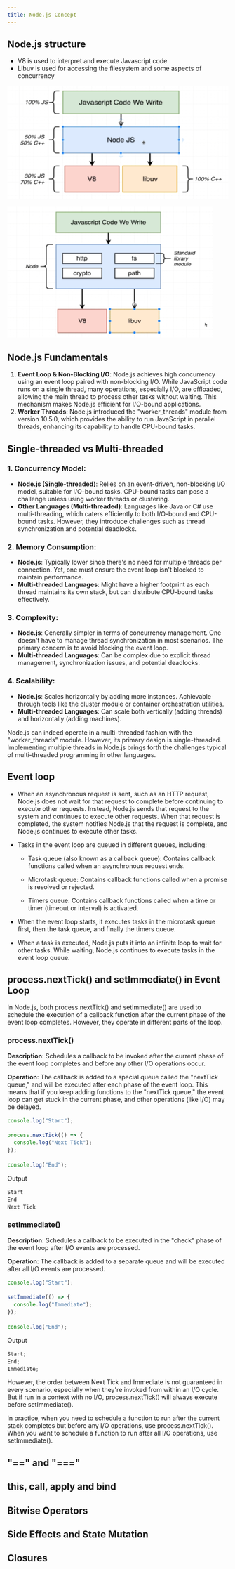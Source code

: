 ```yaml
---
title: Node.js Concept
---
```


## Node.js structure

- V8 is used to interpret and execute Javascript code
- Libuv is used for accessing the filesystem and some aspects of concurrency

![Image](https://raw.githubusercontent.com/quankori/quankori.github.io/master/src/images/programming/3.PNG)

![Image](https://raw.githubusercontent.com/quankori/quankori.github.io/master/src/images/programming/4.PNG)

## Node.js Fundamentals

1. **Event Loop & Non-Blocking I/O**: Node.js achieves high concurrency using an event loop paired with non-blocking I/O. While JavaScript code runs on a single thread, many operations, especially I/O, are offloaded, allowing the main thread to process other tasks without waiting. This mechanism makes Node.js efficient for I/O-bound applications.
2. **Worker Threads**: Node.js introduced the "worker_threads" module from version 10.5.0, which provides the ability to run JavaScript in parallel threads, enhancing its capability to handle CPU-bound tasks.

## Single-threaded vs Multi-threaded

### 1. Concurrency Model:

- **Node.js (Single-threaded)**: Relies on an event-driven, non-blocking I/O model, suitable for I/O-bound tasks. CPU-bound tasks can pose a challenge unless using worker threads or clustering.
- **Other Languages (Multi-threaded)**: Languages like Java or C# use multi-threading, which caters efficiently to both I/O-bound and CPU-bound tasks. However, they introduce challenges such as thread synchronization and potential deadlocks.

### 2. Memory Consumption:

- **Node.js**: Typically lower since there's no need for multiple threads per connection. Yet, one must ensure the event loop isn't blocked to maintain performance.
- **Multi-threaded Languages**: Might have a higher footprint as each thread maintains its own stack, but can distribute CPU-bound tasks effectively.

### 3. Complexity:

- **Node.js**: Generally simpler in terms of concurrency management. One doesn't have to manage thread synchronization in most scenarios. The primary concern is to avoid blocking the event loop.
- **Multi-threaded Languages**: Can be complex due to explicit thread management, synchronization issues, and potential deadlocks.

### 4. Scalability:

- **Node.js**: Scales horizontally by adding more instances. Achievable through tools like the cluster module or container orchestration utilities.
- **Multi-threaded Languages**: Can scale both vertically (adding threads) and horizontally (adding machines).

Node.js can indeed operate in a multi-threaded fashion with the "worker_threads" module. However, its primary design is single-threaded. Implementing multiple threads in Node.js brings forth the challenges typical of multi-threaded programming in other languages.

## Event loop

- When an asynchronous request is sent, such as an HTTP request, Node.js does not wait for that request to complete before continuing to execute other requests. Instead, Node.js sends that request to the system and continues to execute other requests. When that request is completed, the system notifies Node.js that the request is complete, and Node.js continues to execute other tasks.

- Tasks in the event loop are queued in different queues, including:

  - Task queue (also known as a callback queue): Contains callback functions called when an asynchronous request ends.

  - Microtask queue: Contains callback functions called when a promise is resolved or rejected.

  - Timers queue: Contains callback functions called when a time or timer (timeout or interval) is activated.

- When the event loop starts, it executes tasks in the microtask queue first, then the task queue, and finally the timers queue.

- When a task is executed, Node.js puts it into an infinite loop to wait for other tasks. While waiting, Node.js continues to execute tasks in the event loop queue.

## process.nextTick() and setImmediate() in Event Loop

In Node.js, both process.nextTick() and setImmediate() are used to schedule the execution of a callback function after the current phase of the event loop completes. However, they operate in different parts of the loop.

### process.nextTick()

**Description**: Schedules a callback to be invoked after the current phase of the event loop completes and before any other I/O operations occur.

**Operation**: The callback is added to a special queue called the "nextTick queue," and will be executed after each phase of the event loop. This means that if you keep adding functions to the "nextTick queue," the event loop can get stuck in the current phase, and other operations (like I/O) may be delayed.

```js
console.log("Start");

process.nextTick(() => {
  console.log("Next Tick");
});

console.log("End");
```

Output

```js
Start
End
Next Tick
```

### setImmediate()

**Description**: Schedules a callback to be executed in the "check" phase of the event loop after I/O events are processed.

**Operation**: The callback is added to a separate queue and will be executed after all I/O events are processed.

```js
console.log("Start");

setImmediate(() => {
  console.log("Immediate");
});

console.log("End");
```

Output

```js
Start;
End;
Immediate;
```

However, the order between Next Tick and Immediate is not guaranteed in every scenario, especially when they're invoked from within an I/O cycle. But if run in a context with no I/O, process.nextTick() will always execute before setImmediate().

In practice, when you need to schedule a function to run after the current stack completes but before any I/O operations, use process.nextTick(). When you want to schedule a function to run after all I/O operations, use setImmediate().

## "==" and "==="

## this, call, apply and bind

## Bitwise Operators

## Side Effects and State Mutation

## Closures
